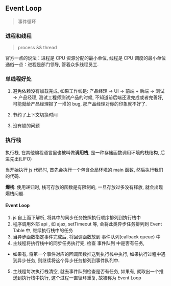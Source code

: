 ## Event Loop
> 事件循环


### 进程和线程
> process && thread

官方一点的说法：进程是 CPU 资源分配的最小单位, 线程是 CPU 调度的最小单位
通俗一点：进程是部门领导, 管着众多线程员工.

### 单线程好处

1. 避免依赖没有加载完成, 
如果工作线是: 产品经理 -> UI -> 前端 + 后端 -> 测试 -> 产品经理, 
测试工程师测试产品的时候, 不知道前后端还没完成或者完善好, 可能就给产品经理报了一堆的 bug, 那产品经理对你的印象就不好了.

2. 节约了上下文切换时间

3. 没有锁的问题


### 执行栈

执行栈, 在其他编程语言里也被叫做**调用栈**, 是一种存储函数调用环境的栈结构, 后进先出(LIFO)

当开始执行 js 代码时, 首先会执行一个包含全局环境的 main 函数, 然后执行我们的代码.

**爆栈**: 使用递归时, 栈可存放的函数是有限制的, 一旦存放过多没有释放, 就会出现爆栈问题.

#### Event Loop

1. js 自上而下解析, 将其中的同步任务按照执行顺序排列到执行栈中
2. 程序调用外部 api , 如 ajax, setTimeout 等, 会将此类异步任务排列到 Event Table 中, 继续执行栈中的任务
3. 当异步函数指定事件完成后, 将回调函数放到 事件队列(callback queue) 中
4. 主线程将执行栈中的同步任务执行完, 检查 事件队列 中是否有任务,
 - 如果有, 将第一个事件对应的回调函数推送到执行栈中执行, 如果执行过程中遇到异步任务, 则继续将这个异步任务排列到事件队列中.
5. 主线程每次执行栈清空, 就去事件队列检查是否有任务, 如果有, 就取出一个推送到执行栈中执行, 这个过程一直循环重复, 故被称为 Event Loop
